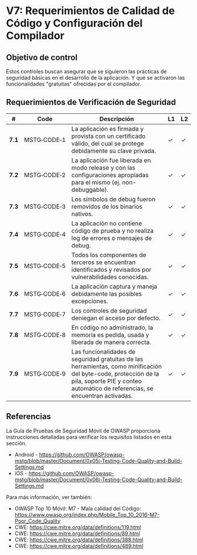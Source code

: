 # V7: Requerimientos de Calidad de Código y Configuración del Compilador

## Objetivo de control

Estos controles buscan asegurar que se siguieron las prácticas de seguridad básicas en el desarrollo de la aplicación. Y que se activaron las funcionalidades "gratuitas" ofrecidas por el compilador.

## Requerimientos de Verificación de Seguridad

| # | Code | Descripción | L1 | L2 |
| --- | --- | --- | --- | --- |
| **7.1** | MSTG‑CODE‑1 | La aplicación es firmada y provista con un certificado válido, del cual se protege debidamente su clave privada. | ✓ | ✓ |
| **7.2** | MSTG‑CODE‑2 | La aplicación fue liberada en modo release y con las configuraciones apropiadas para el mismo (ej. non-debuggable). | ✓ | ✓ |
| **7.3** | MSTG‑CODE‑3 | Los símbolos de debug fueron removidos de los binarios nativos. | ✓ | ✓ |
| **7.4** | MSTG‑CODE‑4 | La aplicación no contiene código de prueba y no realiza log de errores o mensajes de debug. | ✓ | ✓ |
| **7.5** | MSTG‑CODE‑5 | Todos los componentes de terceros se encuentran identificados y revisados por vulnerabilidades conocidas. | ✓ | ✓ |
| **7.6** | MSTG‑CODE‑6 | La aplicación captura y maneja debidamente las posibles excepciones. | ✓ | ✓ |
| **7.7** | MSTG‑CODE‑7 | Los controles de seguridad deniegan el acceso por defecto. | ✓ | ✓ |
| **7.8** | MSTG‑CODE‑8 | En código no administrado, la memoria es pedida, usada y liberada de manera correcta. | ✓ | ✓ |
| **7.9** | MSTG‑CODE‑9 | Las funcionalidades de seguridad gratuitas de las herramientas, como minificación del byte-code, protección de la pila, soporte PIE y conteo automático de referencias, se encuentran activadas. | ✓ | ✓ |

<div style="page-break-after: always;"></div>

## Referencias

La Guía de Pruebas de Seguridad Móvil de OWASP proporciona instrucciones detalladas para verificar los requisitos listados en esta sección.

- Android - <https://github.com/OWASP/owasp-mstg/blob/master/Document/0x05i-Testing-Code-Quality-and-Build-Settings.md>
- iOS - <https://github.com/OWASP/owasp-mstg/blob/master/Document/0x06i-Testing-Code-Quality-and-Build-Settings.md>

Para más información, ver también:

- OWASP Top 10 Móvil: M7 - Mala calidad del Código: <https://www.owasp.org/index.php/Mobile_Top_10_2016-M7-Poor_Code_Quality>
- CWE: <https://cwe.mitre.org/data/definitions/119.html>
- CWE: <https://cwe.mitre.org/data/definitions/89.html>
- CWE: <https://cwe.mitre.org/data/definitions/388.html>
- CWE: <https://cwe.mitre.org/data/definitions/489.html>
